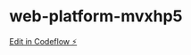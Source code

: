 # web-platform-mvxhp5

[Edit in Codeflow ⚡️](https://stackblitz.com/~/github.com/dhruvipanchal007/web-platform-mvxhp5)